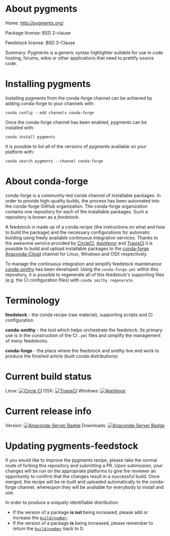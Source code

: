 About pygments
==============

Home: http://pygments.org/

Package license: BSD 2-clause

Feedstock license: BSD 3-Clause

Summary: Pygments is a generic syntax highlighter suitable for use in code hosting, forums, wikis or other applications that need to prettify source code.



Installing pygments
===================

Installing pygments from the conda-forge channel can be achieved by adding conda-forge to your channels with:

```
conda config --add channels conda-forge
```

Once the conda-forge channel has been enabled, pygments can be installed with:

```
conda install pygments
```

It is possible to list all of the versions of pygments available on your platform with:

```
conda search pygments --channel conda-forge
```


About conda-forge
=================

conda-forge is a community-led conda channel of installable packages.
In order to provide high-quality builds, the process has been automated into the
conda-forge GitHub organization. The conda-forge organization contains one repository
for each of the installable packages. Such a repository is known as a *feedstock*.

A feedstock is made up of a conda recipe (the instructions on what and how to build
the package) and the necessary configurations for automatic building using freely
available continuous integration services. Thanks to the awesome service provided by
[CircleCI](https://circleci.com/), [AppVeyor](http://www.appveyor.com/)
and [TravisCI](https://travis-ci.org/) it is possible to build and upload installable
packages to the [conda-forge](https://anaconda.org/conda-forge)
[Anaconda-Cloud](http://docs.anaconda.org/) channel for Linux, Windows and OSX respectively.

To manage the continuous integration and simplify feedstock maintenance
[conda-smithy](http://github.com/conda-forge/conda-smithy) has been developed.
Using the ``conda-forge.yml`` within this repository, it is possible to regenerate all of
this feedstock's supporting files (e.g. the CI configuration files) with ``conda smithy regenerate``.


Terminology
===========

**feedstock** - the conda recipe (raw material), supporting scripts and CI configuration.

**conda-smithy** - the tool which helps orchestrate the feedstock.
                   Its primary use is in the construction of the CI ``.yml`` files
                   and simplify the management of *many* feedstocks.

**conda-forge** - the place where the feedstock and smithy live and work to
                  produce the finished article (built conda distributions)

Current build status
====================

Linux: [![Circle CI](https://circleci.com/gh/conda-forge/pygments-feedstock.svg?style=svg)](https://circleci.com/gh/conda-forge/pygments-feedstock)
OSX: [![TravisCI](https://travis-ci.org/conda-forge/pygments-feedstock.svg?branch=master)](https://travis-ci.org/conda-forge/pygments-feedstock)
Windows: [![AppVeyor](https://ci.appveyor.com/api/projects/status/github/conda-forge/pygments-feedstock?svg=True)](https://ci.appveyor.com/project/conda-forge/pygments-feedstock/branch/master)

Current release info
====================
Version: [![Anaconda-Server Badge](https://anaconda.org/conda-forge/pygments/badges/version.svg)](https://anaconda.org/conda-forge/pygments)
Downloads: [![Anaconda-Server Badge](https://anaconda.org/conda-forge/pygments/badges/downloads.svg)](https://anaconda.org/conda-forge/pygments)


Updating pygments-feedstock
===========================

If you would like to improve the pygments recipe, please take the normal
route of forking this repository and submitting a PR. Upon submission, your changes will
be run on the appropriate platforms to give the reviewer an opportunity to confirm that the
changes result in a successful build. Once merged, the recipe will be re-built and uploaded
automatically to the conda-forge channel, whereupon they will be available for everybody to
install and use.

In order to produce a uniquely identifiable distribution:
 * If the version of a package **is not** being increased, please add or increase
   the [``build/number``](http://conda.pydata.org/docs/building/meta-yaml.html#build-number-and-string).
 * If the version of a package **is** being increased, please remember to return
   the [``build/number``](http://conda.pydata.org/docs/building/meta-yaml.html#build-number-and-string)
   back to 0.
